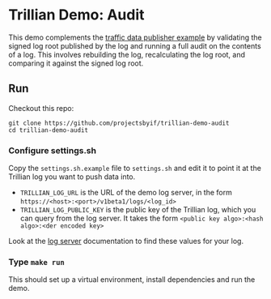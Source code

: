 # Trillian Demo: Audit

This demo complements the [traffic data publisher example](https://github.com/projectsbyif/trillian-demo-publish) by validating the signed log root published by the log and running a full audit on the contents of a log. This involves rebuilding the log, recalculating the log root, and comparing it against the signed log root.

## Run

Checkout this repo:

```
git clone https://github.com/projectsbyif/trillian-demo-audit
cd trillian-demo-audit
```

### Configure settings.sh

Copy the `settings.sh.example` file to `settings.sh` and edit it to point it at
the Trillian log you want to push data into.

 - `TRILLIAN_LOG_URL` is the URL of the demo log server, in the form `https://<host>:<port>/v1beta1/logs/<log_id>`
 - `TRILLIAN_LOG_PUBLIC_KEY` is the public key of the Trillian log, which you can query from the log server. It takes the form `<public key algo>:<hash algo>:<der encoded key>`

Look at the [log server](https://github.com/projectsbyif/trillian-demo-server) documentation to find these values for your log.

### Type `make run`

This should set up a virtual environment, install dependencies and run the
demo.
